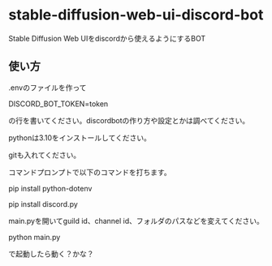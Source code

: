 # stable-diffusion-web-ui-discord-bot
Stable Diffusion Web UIをdiscordから使えるようにするBOT

## 使い方
.envのファイルを作って

DISCORD_BOT_TOKEN=token

の行を書いてください。discordbotの作り方や設定とかは調べてください。

pythonは3.10をインストールしてください。

gitも入れてください。

コマンドプロンプトで以下のコマンドを打ちます。

pip install python-dotenv

pip install discord.py

main.pyを開いてguild id、channel id、フォルダのパスなどを変えてください。

python main.py

で起動したら動く？かな？
